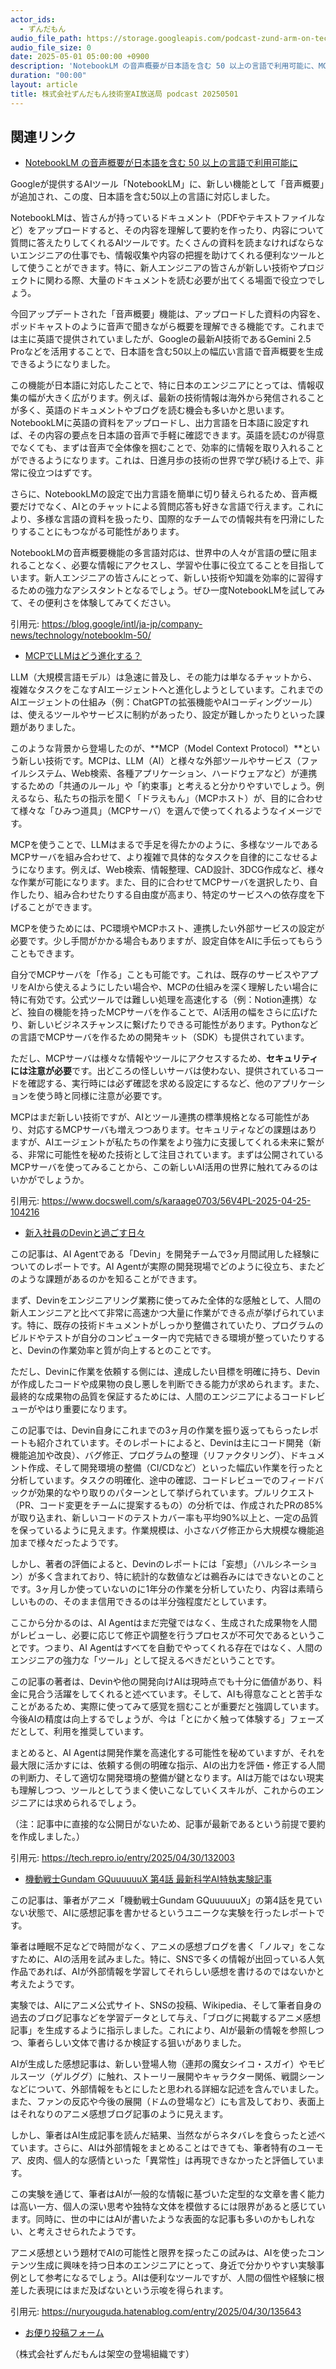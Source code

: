 ```yaml
---
actor_ids:
  - ずんだもん
audio_file_path: https://storage.googleapis.com/podcast-zund-arm-on-tech/audio/株式会社ずんだもん技術室AI放送局_podcast_20250501.mp3
audio_file_size: 0
date: 2025-05-01 05:00:00 +0900
description: 'NotebookLM の音声概要が日本語を含む 50 以上の言語で利用可能に、MCPでLLMはどう進化する？、新入社員のDevinと過ごす日々、機動戦士Gundam GQuuuuuuX 第4話 最新科学AI特執実験記事'
duration: "00:00"
layout: article
title: 株式会社ずんだもん技術室AI放送局 podcast 20250501
---
```


## 関連リンク


- [NotebookLM の音声概要が日本語を含む 50 以上の言語で利用可能に](https://blog.google/intl/ja-jp/company-news/technology/notebooklm-50/)  


Googleが提供するAIツール「NotebookLM」に、新しい機能として「音声概要」が追加され、この度、日本語を含む50以上の言語に対応しました。

NotebookLMは、皆さんが持っているドキュメント（PDFやテキストファイルなど）をアップロードすると、その内容を理解して要約を作ったり、内容について質問に答えたりしてくれるAIツールです。たくさんの資料を読まなければならないエンジニアの仕事でも、情報収集や内容の把握を助けてくれる便利なツールとして使うことができます。特に、新人エンジニアの皆さんが新しい技術やプロジェクトに関わる際、大量のドキュメントを読む必要が出てくる場面で役立つでしょう。

今回アップデートされた「音声概要」機能は、アップロードした資料の内容を、ポッドキャストのように音声で聞きながら概要を理解できる機能です。これまでは主に英語で提供されていましたが、Googleの最新AI技術であるGemini 2.5 Proなどを活用することで、日本語を含む50以上の幅広い言語で音声概要を生成できるようになりました。

この機能が日本語に対応したことで、特に日本のエンジニアにとっては、情報収集の幅が大きく広がります。例えば、最新の技術情報は海外から発信されることが多く、英語のドキュメントやブログを読む機会も多いかと思います。NotebookLMに英語の資料をアップロードし、出力言語を日本語に設定すれば、その内容の要点を日本語の音声で手軽に確認できます。英語を読むのが得意でなくても、まずは音声で全体像を掴むことで、効率的に情報を取り入れることができるようになります。これは、日進月歩の技術の世界で学び続ける上で、非常に役立つはずです。

さらに、NotebookLMの設定で出力言語を簡単に切り替えられるため、音声概要だけでなく、AIとのチャットによる質問応答も好きな言語で行えます。これにより、多様な言語の資料を扱ったり、国際的なチームでの情報共有を円滑にしたりすることにもつながる可能性があります。

NotebookLMの音声概要機能の多言語対応は、世界中の人々が言語の壁に阻まれることなく、必要な情報にアクセスし、学習や仕事に役立てることを目指しています。新人エンジニアの皆さんにとって、新しい技術や知識を効率的に習得するための強力なアシスタントとなるでしょう。ぜひ一度NotebookLMを試してみて、その便利さを体験してみてください。

引用元: https://blog.google/intl/ja-jp/company-news/technology/notebooklm-50/


- [MCPでLLMはどう進化する？](https://www.docswell.com/s/karaage0703/56V4PL-2025-04-25-104216)  


LLM（大規模言語モデル）は急速に普及し、その能力は単なるチャットから、複雑なタスクをこなすAIエージェントへと進化しようとしています。これまでのAIエージェントの仕組み（例：ChatGPTの拡張機能やAIコーディングツール）は、使えるツールやサービスに制約があったり、設定が難しかったりといった課題がありました。

このような背景から登場したのが、**MCP（Model Context Protocol）**という新しい技術です。MCPは、LLM（AI）と様々な外部ツールやサービス（ファイルシステム、Web検索、各種アプリケーション、ハードウェアなど）が連携するための「共通のルール」や「約束事」と考えると分かりやすいでしょう。例えるなら、私たちの指示を聞く「ドラえもん」（MCPホスト）が、目的に合わせて様々な「ひみつ道具」（MCPサーバ）を選んで使ってくれるようなイメージです。

MCPを使うことで、LLMはまるで手足を得たかのように、多様なツールであるMCPサーバを組み合わせて、より複雑で具体的なタスクを自律的にこなせるようになります。例えば、Web検索、情報整理、CAD設計、3DCG作成など、様々な作業が可能になります。また、目的に合わせてMCPサーバを選択したり、自作したり、組み合わせたりする自由度が高まり、特定のサービスへの依存度を下げることができます。

MCPを使うためには、PC環境やMCPホスト、連携したい外部サービスの設定が必要です。少し手間がかかる場合もありますが、設定自体をAIに手伝ってもらうこともできます。

自分でMCPサーバを「作る」ことも可能です。これは、既存のサービスやアプリをAIから使えるようにしたい場合や、MCPの仕組みを深く理解したい場合に特に有効です。公式ツールでは難しい処理を高速化する（例：Notion連携）など、独自の機能を持ったMCPサーバを作ることで、AI活用の幅をさらに広げたり、新しいビジネスチャンスに繋げたりできる可能性があります。Pythonなどの言語でMCPサーバを作るための開発キット（SDK）も提供されています。

ただし、MCPサーバは様々な情報やツールにアクセスするため、**セキュリティには注意が必要**です。出どころの怪しいサーバは使わない、提供されているコードを確認する、実行時には必ず確認を求める設定にするなど、他のアプリケーションを使う時と同様に注意が必要です。

MCPはまだ新しい技術ですが、AIとツール連携の標準規格となる可能性があり、対応するMCPサーバも増えつつあります。セキュリティなどの課題はありますが、AIエージェントが私たちの作業をより強力に支援してくれる未来に繋がる、非常に可能性を秘めた技術として注目されています。まずは公開されているMCPサーバを使ってみることから、この新しいAI活用の世界に触れてみるのはいかがでしょうか。

引用元: https://www.docswell.com/s/karaage0703/56V4PL-2025-04-25-104216


- [新入社員のDevinと過ごす日々](https://tech.repro.io/entry/2025/04/30/132003)  


この記事は、AI Agentである「Devin」を開発チームで3ヶ月間試用した経験についてのレポートです。AI Agentが実際の開発現場でどのように役立ち、またどのような課題があるのかを知ることができます。

まず、Devinをエンジニアリング業務に使ってみた全体的な感触として、人間の新人エンジニアと比べて非常に高速かつ大量に作業ができる点が挙げられています。特に、既存の技術ドキュメントがしっかり整備されていたり、プログラムのビルドやテストが自分のコンピューター内で完結できる環境が整っていたりすると、Devinの作業効率と質が向上するとのことです。

ただし、Devinに作業を依頼する側には、達成したい目標を明確に持ち、Devinが作成したコードや成果物の良し悪しを判断できる能力が求められます。また、最終的な成果物の品質を保証するためには、人間のエンジニアによるコードレビューがやはり重要になります。

この記事では、Devin自身にこれまでの3ヶ月の作業を振り返ってもらったレポートも紹介されています。そのレポートによると、Devinは主にコード開発（新機能追加や改良）、バグ修正、プログラムの整理（リファクタリング）、ドキュメント作成、そして開発環境の整備（CI/CDなど）といった幅広い作業を行ったと分析しています。タスクの明確化、途中の確認、コードレビューでのフィードバックが効果的なやり取りのパターンとして挙げられています。プルリクエスト（PR、コード変更をチームに提案するもの）の分析では、作成されたPRの85%が取り込まれ、新しいコードのテストカバー率も平均90%以上と、一定の品質を保っているように見えます。作業規模は、小さなバグ修正から大規模な機能追加まで様々だったようです。

しかし、著者の評価によると、Devinのレポートには「妄想」（ハルシネーション）が多く含まれており、特に統計的な数値などは鵜呑みにはできないとのことです。3ヶ月しか使っていないのに1年分の作業を分析していたり、内容は素晴らしいものの、そのまま信用できるのは半分強程度だとしています。

ここから分かるのは、AI Agentはまだ完璧ではなく、生成された成果物を人間がレビューし、必要に応じて修正や調整を行うプロセスが不可欠であるということです。つまり、AI Agentはすべてを自動でやってくれる存在ではなく、人間のエンジニアの強力な「ツール」として捉えるべきだということです。

この記事の著者は、Devinや他の開発向けAIは現時点でも十分に価値があり、料金に見合う活躍をしてくれると述べています。そして、AIも得意なことと苦手なことがあるため、実際に使ってみて感覚を掴むことが重要だと強調しています。今後AIの精度は向上するでしょうが、今は「とにかく触って体験する」フェーズだとして、利用を推奨しています。

まとめると、AI Agentは開発作業を高速化する可能性を秘めていますが、それを最大限に活かすには、依頼する側の明確な指示、AIの出力を評価・修正する人間の判断力、そして適切な開発環境の整備が鍵となります。AIは万能ではない現実も理解しつつ、ツールとしてうまく使いこなしていくスキルが、これからのエンジニアには求められるでしょう。

（注：記事中に直接的な公開日がないため、記事が最新であるという前提で要約を作成しました。）

引用元: https://tech.repro.io/entry/2025/04/30/132003


- [機動戦士Gundam GQuuuuuuX 第4話 最新科学AI特執実験記事](https://nuryouguda.hatenablog.com/entry/2025/04/30/135643)  


この記事は、筆者がアニメ「機動戦士Gundam GQuuuuuuX」の第4話を見ていない状態で、AIに感想記事を書かせるというユニークな実験を行ったレポートです。

筆者は睡眠不足などで時間がなく、アニメの感想ブログを書く「ノルマ」をこなすために、AIの活用を試みました。特に、SNSで多くの情報が出回っている人気作品であれば、AIが外部情報を学習してそれらしい感想を書けるのではないかと考えたようです。

実験では、AIにアニメ公式サイト、SNSの投稿、Wikipedia、そして筆者自身の過去のブログ記事などを学習データとして与え、「ブログに掲載するアニメ感想記事」を生成するように指示しました。これにより、AIが最新の情報を参照しつつ、筆者らしい文体で書けるか検証する狙いがありました。

AIが生成した感想記事は、新しい登場人物（連邦の魔女シイコ・スガイ）やモビルスーツ（ゲルググ）に触れ、ストーリー展開やキャラクター関係、戦闘シーンなどについて、外部情報をもとにしたと思われる詳細な記述を含んでいました。また、ファンの反応や今後の展開（ドムの登場など）にも言及しており、表面上はそれなりのアニメ感想ブログ記事のように見えます。

しかし、筆者はAI生成記事を読んだ結果、当然ながらネタバレを食らったと述べています。さらに、AIは外部情報をまとめることはできても、筆者特有のユーモア、皮肉、個人的な感情といった「異常性」は再現できなかったと評価しています。

この実験を通じて、筆者はAIが一般的な情報に基づいた定型的な文章を書く能力は高い一方、個人の深い思考や独特な文体を模倣するには限界があると感じています。同時に、世の中にはAIが書いたような表面的な記事も多いのかもしれない、と考えさせられたようです。

アニメ感想という題材でAIの可能性と限界を探ったこの試みは、AIを使ったコンテンツ生成に興味を持つ日本のエンジニアにとって、身近で分かりやすい実験事例として参考になるでしょう。AIは便利なツールですが、人間の個性や経験に根差した表現にはまだ及ばないという示唆を得られます。

引用元: https://nuryouguda.hatenablog.com/entry/2025/04/30/135643



- [お便り投稿フォーム](https://forms.gle/ffg4JTfqdiqK62qf9)

（株式会社ずんだもんは架空の登場組織です）
